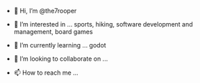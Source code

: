 - 👋 Hi, I’m @the7rooper
- 👀 I’m interested in ...
     sports, hiking, software development and management, board games

- 🌱 I’m currently learning ...
     godot 
     
- 💞️ I’m looking to collaborate on ...
- 📫 How to reach me ...

<!---
the7rooper/the7rooper is a ✨ special ✨ repository because its `README.md` (this file) appears on your GitHub profile.
You can click the Preview link to take a look at your changes.
--->
